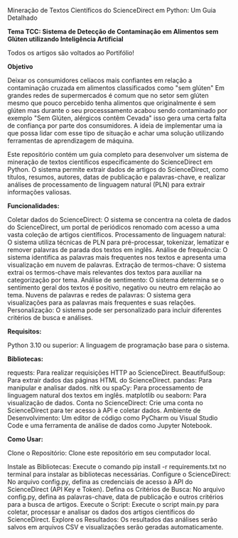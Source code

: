 Mineração de Textos Científicos do ScienceDirect em Python: Um Guia Detalhado

**Tema TCC: Sistema de Detecção de Contaminação em Alimentos sem Glúten utilizando Inteligência Artificial**

Todos os artigos são voltados ao Portifólio!

**Objetivo**

Deixar os consumidores celíacos mais confiantes em relação a contaminação cruzada em alimentos classificados como "sem glúten"
Em grandes redes de supermercados é comum que no setor sem glúten mesmo que pouco percebido tenha alimentos que originalmente é sem glúten mas durante o seu processsamento acabou sendo contaminado por exemplo "Sem Glúten, alérgicos contêm Cevada" isso gera uma certa falta de confiança por parte dos consumidores.
A ideia de implementar uma ia que possa lidar com esse tipo de situação e achar uma solução utilizando ferramentas de aprendizagem de máquina.

Este repositório contém um guia completo para desenvolver um sistema de mineração de textos científicos especificamente do ScienceDirect em Python. O sistema permite extrair dados de artigos do ScienceDirect, como títulos, resumos, autores, datas de publicação e palavras-chave, e realizar análises de processamento de linguagem natural (PLN) para extrair informações valiosas.

**Funcionalidades:**

Coletar dados do ScienceDirect: O sistema se concentra na coleta de dados do ScienceDirect, um portal de periódicos renomado com acesso a uma vasta coleção de artigos científicos.
Processamento de linguagem natural: O sistema utiliza técnicas de PLN para pré-processar, tokenizar, lematizar e remover palavras de parada dos textos em inglês.
Análise de frequência: O sistema identifica as palavras mais frequentes nos textos e apresenta uma visualização em nuvem de palavras.
Extração de termos-chave: O sistema extrai os termos-chave mais relevantes dos textos para auxiliar na categorização por tema.
Análise de sentimento: O sistema determina se o sentimento geral dos textos é positivo, negativo ou neutro em relação ao tema.
Nuvens de palavras e redes de palavras: O sistema gera visualizações para as palavras mais frequentes e suas relações.
Personalização: O sistema pode ser personalizado para incluir diferentes critérios de busca e análises.

**Requisitos:**

Python 3.10 ou superior: A linguagem de programação base para o sistema.

**Bibliotecas:**

requests: Para realizar requisições HTTP ao ScienceDirect.
BeautifulSoup: Para extrair dados das páginas HTML do ScienceDirect.
pandas: Para manipular e analisar dados.
nltk ou spaCy: Para processamento de linguagem natural dos textos em inglês.
matplotlib ou seaborn: Para visualização de dados.
Conta no ScienceDirect: Crie uma conta no ScienceDirect para ter acesso à API e coletar dados.
Ambiente de Desenvolvimento: Um editor de código como PyCharm ou Visual Studio Code e uma ferramenta de análise de dados como Jupyter Notebook.

**Como Usar:**

Clone o Repositório: Clone este repositório em seu computador local.

Instale as Bibliotecas: Execute o comando pip install -r requirements.txt no terminal para instalar as bibliotecas necessárias.
Configure o ScienceDirect: No arquivo config.py, defina as credenciais de acesso à API do ScienceDirect (API Key e Token).
Defina os Critérios de Busca: No arquivo config.py, defina as palavras-chave, data de publicação e outros critérios para a busca de artigos.
Execute o Script: Execute o script main.py para coletar, processar e analisar os dados dos artigos científicos do ScienceDirect.
Explore os Resultados: Os resultados das análises serão salvos em arquivos CSV e visualizações serão geradas automaticamente.
